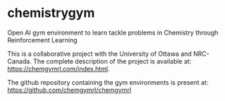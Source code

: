 # chemistrygym
Open AI gym environment to learn tackle problems in Chemistry through Reinforcement Learning 

This is a collaborative project with the University of Ottawa and NRC-Canada. The complete description of the project is available at: https://chemgymrl.com/index.html. 

The github repository containing the gym environments is present at: https://github.com/chemgymrl/chemgymrl

